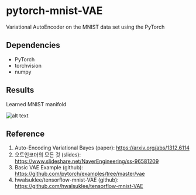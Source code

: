 # pytorch-mnist-VAE
Variational AutoEncoder on the MNIST data set using the PyTorch


## Dependencies
- PyTorch
- torchvision
- numpy

## Results
Learned MNIST manifold

![alt text](https://github.com/lyeoni/pytorch-mnist-VAE/blob/master/samples/sample_.png)

## Reference
1. Auto-Encoding Variational Bayes (paper): 
https://arxiv.org/abs/1312.6114
2. 오토인코더의 모든 것 (slides):
https://www.slideshare.net/NaverEngineering/ss-96581209
3. Basic VAE Example (github): 
https://github.com/pytorch/examples/tree/master/vae
4. hwalsuklee/tensorflow-mnist-VAE (github): 
https://github.com/hwalsuklee/tensorflow-mnist-VAE
